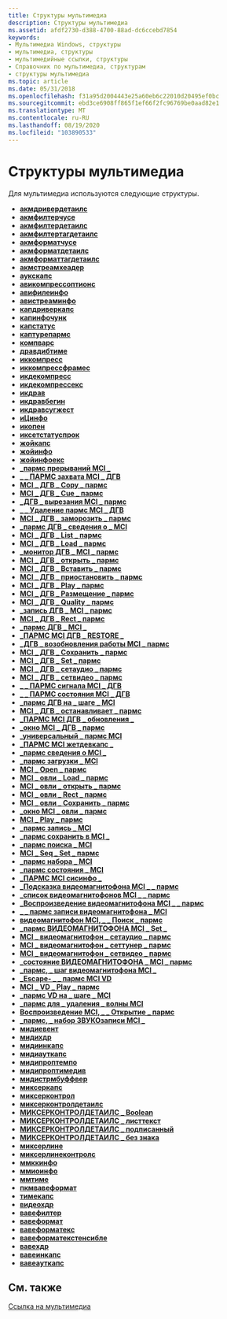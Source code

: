 ```yaml
---
title: Структуры мультимедиа
description: Структуры мультимедиа
ms.assetid: afdf2730-d388-4700-88ad-dc6ccebd7854
keywords:
- Мультимедиа Windows, структуры
- мультимедиа, структуры
- мультимедийные ссылки, структуры
- Справочник по мультимедиа, структурам
- структуры мультимедиа
ms.topic: article
ms.date: 05/31/2018
ms.openlocfilehash: f31a95d2004443e25a60eb6c22010d20495ef0bc
ms.sourcegitcommit: ebd3ce6908ff865f1ef66f2fc96769be0aad82e1
ms.translationtype: MT
ms.contentlocale: ru-RU
ms.lasthandoff: 08/19/2020
ms.locfileid: "103890533"
---
```

# <a name="multimedia-structures"></a>Структуры мультимедиа

Для мультимедиа используются следующие структуры.

-   [**акмдривердетаилс**](/windows/win32/api/msacm/ns-msacm-acmdriverdetails)
-   [**акмфилтерчусе**](/windows/win32/api/msacm/ns-msacm-acmfilterchoose)
-   [**акмфилтердетаилс**](/windows/win32/api/msacm/ns-msacm-acmfilterdetails)
-   [**акмфилтертагдетаилс**](/windows/win32/api/msacm/ns-msacm-acmfiltertagdetails)
-   [**акмформатчусе**](/windows/win32/api/msacm/ns-msacm-acmformatchoose)
-   [**акмформатдетаилс**](/windows/win32/api/msacm/ns-msacm-acmformatdetails)
-   [**акмформаттагдетаилс**](/windows/win32/api/msacm/ns-msacm-acmformattagdetails)
-   [**акмстреамхеадер**](/windows/win32/api/msacm/ns-msacm-acmstreamheader)
-   [**аукскапс**](/windows/win32/api/mmeapi/ns-mmeapi-auxcaps)
-   [**авикомпрессоптионс**](/windows/desktop/api/Vfw/ns-vfw-avicompressoptions)
-   [**авифилеинфо**](/windows/desktop/api/Vfw/ns-vfw-avifileinfoa)
-   [**авистреаминфо**](/windows/desktop/api/Vfw/ns-vfw-avistreaminfoa)
-   [**капдриверкапс**](/windows/win32/api/vfw/ns-vfw-capdrivercaps)
-   [**капинфочунк**](/windows/win32/api/vfw/ns-vfw-capinfochunk)
-   [**капстатус**](/windows/win32/api/vfw/ns-vfw-capstatus)
-   [**каптурепармс**](/windows/win32/api/vfw/ns-vfw-captureparms)
-   [**компварс**](/windows/desktop/api/Vfw/ns-vfw-compvars)
-   [**дравдибтиме**](/windows/desktop/api/Vfw/ns-vfw-drawdibtime)
-   [**иккомпресс**](/windows/desktop/api/Vfw/ns-vfw-iccompress)
-   [**иккомпрессфрамес**](/windows/desktop/api/Vfw/ns-vfw-iccompressframes)
-   [**икдекомпресс**](/windows/desktop/api/Vfw/ns-vfw-icdecompress)
-   [**икдекомпрессекс**](/windows/desktop/api/Vfw/ns-vfw-icdecompressex)
-   [**икдрав**](/windows/desktop/api/Vfw/ns-vfw-icdraw)
-   [**икдравбегин**](/windows/desktop/api/Vfw/ns-vfw-icdrawbegin)
-   [**икдравсугжест**](/windows/desktop/api/Vfw/ns-vfw-icdrawsuggest)
-   [**иЦинфо**](/windows/desktop/api/Vfw/ns-vfw-icinfo)
-   [**икопен**](/windows/desktop/api/Vfw/ns-vfw-icopen)
-   [**иксетстатуспрок**](/windows/desktop/api/Vfw/ns-vfw-icsetstatusproc)
-   [**жойкапс**](/windows/win32/api/joystickapi/ns-joystickapi-joycaps)
-   [**жойинфо**](/windows/win32/api/joystickapi/ns-joystickapi-joyinfo)
-   [**жойинфоекс**](/windows/win32/api/joystickapi/ns-joystickapi-joyinfoex)
-   [**\_пармс прерываний MCI \_**](mci-break-parms.md)
-   [**\_ \_ ПАРМС захвата MCI \_ ДГВ**](/windows/desktop/api/Digitalv/ns-digitalv-mci_dgv_capture_parmsa)
-   [**MCI \_ ДГВ \_ Copy \_ пармс**](/windows/desktop/api/Digitalv/ns-digitalv-mci_dgv_copy_parms)
-   [**MCI \_ ДГВ \_ Cue \_ пармс**](/windows/desktop/api/Digitalv/ns-digitalv-mci_dgv_cue_parms)
-   [**\_ДГВ \_ вырезания MCI \_ пармс**](/windows/desktop/api/Digitalv/ns-digitalv-mci_dgv_cut_parms)
-   [**\_ \_ Удаление пармс MCI \_ ДГВ**](/windows/desktop/api/Digitalv/ns-digitalv-mci_dgv_delete_parms)
-   [**MCI \_ ДГВ \_ заморозить \_ пармс**](/windows/desktop/api/Digitalv/ns-digitalv-mci_dgv_rect_parms)
-   [**\_пармс ДГВ \_ сведения о \_ MCI**](/windows/desktop/api/Digitalv/ns-digitalv-mci_dgv_info_parmsa)
-   [**MCI \_ ДГВ \_ List \_ пармс**](/windows/desktop/api/Digitalv/ns-digitalv-mci_dgv_list_parmsa)
-   [**MCI \_ ДГВ \_ Load \_ пармс**](/previous-versions//dd743391(v=vs.85))
-   [**\_монитор ДГВ \_ MCI \_ пармс**](/windows/desktop/api/Digitalv/ns-digitalv-mci_dgv_monitor_parms)
-   [**MCI \_ ДГВ \_ открыть \_ пармс**](/windows/desktop/api/Digitalv/ns-digitalv-mci_dgv_open_parmsa)
-   [**MCI \_ ДГВ \_ Вставить \_ пармс**](/windows/desktop/api/Digitalv/ns-digitalv-mci_dgv_paste_parms)
-   [**MCI \_ ДГВ \_ приостановить \_ пармс**](/previous-versions//dd743395(v=vs.85))
-   [**MCI \_ ДГВ \_ Play \_ пармс**](/previous-versions//dd743396(v=vs.85))
-   [**MCI \_ ДГВ \_ Размещение \_ пармс**](/previous-versions//dd743397(v=vs.85))
-   [**MCI \_ ДГВ \_ Quality \_ пармс**](/windows/desktop/api/Digitalv/ns-digitalv-mci_dgv_quality_parmsa)
-   [**\_запись ДГВ \_ MCI \_ пармс**](/windows/desktop/api/Digitalv/ns-digitalv-mci_dgv_record_parms)
-   [**MCI \_ ДГВ \_ Rect \_ пармс**](/windows/win32/api/digitalv/ns-digitalv-mci_dgv_rect_parms)
-   [**\_пармс ДГВ \_ MCI \_**](/windows/desktop/api/Digitalv/ns-digitalv-mci_dgv_reserve_parmsa)
-   [**\_ПАРМС MCI ДГВ \_ RESTORE \_**](/windows/desktop/api/Digitalv/ns-digitalv-mci_dgv_restore_parmsa)
-   [**\_ДГВ \_ возобновления работы MCI \_ пармс**](/previous-versions//dd743403(v=vs.85))
-   [**MCI \_ ДГВ \_ Сохранить \_ пармс**](/windows/desktop/api/Digitalv/ns-digitalv-mci_dgv_save_parmsa)
-   [**MCI \_ ДГВ \_ Set \_ пармс**](/windows/desktop/api/Digitalv/ns-digitalv-mci_dgv_set_parms)
-   [**MCI \_ ДГВ \_ сетаудио \_ пармс**](/windows/desktop/api/Digitalv/ns-digitalv-mci_dgv_setaudio_parmsa)
-   [**MCI \_ ДГВ \_ сетвидео \_ пармс**](/windows/desktop/api/Digitalv/ns-digitalv-mci_dgv_setvideo_parmsa)
-   [**\_ \_ ПАРМС сигнала MCI \_ ДГВ**](/windows/desktop/api/Digitalv/ns-digitalv-mci_dgv_signal_parms)
-   [**\_ \_ ПАРМС состояния MCI \_ ДГВ**](/windows/desktop/api/Digitalv/ns-digitalv-mci_dgv_status_parmsa)
-   [**\_пармс ДГВ на \_ шаге \_ MCI**](/windows/desktop/api/Digitalv/ns-digitalv-mci_dgv_step_parms)
-   [**MCI \_ ДГВ \_ останавливает \_ пармс**](/previous-versions//dd743411(v=vs.85))
-   [**\_ПАРМС MCI ДГВ \_ обновления \_**](/windows/desktop/api/Digitalv/ns-digitalv-mci_dgv_update_parms)
-   [**\_окно MCI \_ ДГВ \_ пармс**](/windows/desktop/api/Digitalv/ns-digitalv-mci_dgv_window_parmsa)
-   [**\_универсальный \_ пармс MCI**](mci-generic-parms.md)
-   [**\_ПАРМС MCI жетдевкапс \_**](mci-getdevcaps-parms.md)
-   [**\_пармс сведения о MCI \_**](mci-info-parms.md)
-   [**\_пармс загрузки \_ MCI**](mci-load-parms.md)
-   [**MCI \_ Open \_ пармс**](mci-open-parms.md)
-   [**MCI \_ овли \_ Load \_ пармс**](mci-ovly-load-parms.md)
-   [**MCI \_ овли \_ открыть \_ пармс**](mci-ovly-open-parms.md)
-   [**MCI \_ овли \_ Rect \_ пармс**](mci-ovly-rect-parms.md)
-   [**MCI \_ овли \_ Сохранить \_ пармс**](/previous-versions//dd743447(v=vs.85))
-   [**\_окно MCI \_ овли \_ пармс**](mci-ovly-window-parms.md)
-   [**MCI \_ Play \_ пармс**](mci-play-parms.md)
-   [**\_пармс запись \_ MCI**](mci-record-parms.md)
-   [**\_пармс сохранить в MCI \_**](mci-save-parms.md)
-   [**\_пармс поиска \_ MCI**](mci-seek-parms.md)
-   [**MCI \_ Seq \_ Set \_ пармс**](mci-seq-set-parms.md)
-   [**\_пармс набора \_ MCI**](mci-set-parms.md)
-   [**\_пармс состояния \_ MCI**](mci-status-parms.md)
-   [**\_ПАРМС MCI сисинфо \_**](mci-sysinfo-parms.md)
-   [**\_Подсказка видеомагнитофона MCI \_ \_ пармс**](mci-vcr-cue-parms.md)
-   [**\_список видеомагнитофонов MCI \_ \_ пармс**](mci-vcr-list-parms.md)
-   [**\_Воспроизведение видеомагнитофона MCI \_ \_ пармс**](mci-vcr-play-parms.md)
-   [**\_ \_ пармс записи видеомагнитофона \_ MCI**](mci-vcr-record-parms.md)
-   [**видеомагнитофон MCI, \_ \_ Поиск \_ пармс**](mci-vcr-seek-parms.md)
-   [**\_пармс ВИДЕОМАГНИТОФОНА MCI \_ Set \_**](mci-vcr-set-parms.md)
-   [**MCI \_ видеомагнитофон \_ сетаудио \_ пармс**](mci-vcr-setaudio-parms.md)
-   [**MCI \_ видеомагнитофон \_ сеттунер \_ пармс**](mci-vcr-settuner-parms.md)
-   [**MCI \_ видеомагнитофон \_ сетвидео \_ пармс**](mci-vcr-setvideo-parms.md)
-   [**\_состояние ВИДЕОМАГНИТОФОНА \_ MCI \_ пармс**](mci-vcr-status-parms.md)
-   [**\_пармс, \_ шаг видеомагнитофона MCI \_**](mci-vcr-step-parms.md)
-   [**\_Escape- \_ \_ пармс MCI VD**](mci-vd-escape-parms.md)
-   [**MCI \_ VD \_ Play \_ пармс**](mci-vd-play-parms.md)
-   [**\_пармс VD на \_ шаге \_ MCI**](mci-vd-step-parms.md)
-   [**\_пармс для \_ удаления \_ волны MCI**](mci-wave-delete-parms.md)
-   [**Воспроизведение MCI, \_ \_ Открытие \_ пармс**](mci-wave-open-parms.md)
-   [**\_пармс, \_ набор ЗВУКОзаписи MCI \_**](mci-wave-set-parms.md)
-   [**мидиевент**](/windows/win32/api/mmeapi/ns-mmeapi-midievent)
-   [**мидихдр**](/windows/win32/api/mmeapi/ns-mmeapi-midihdr)
-   [**мидиинкапс**](/windows/win32/api/mmeapi/ns-mmeapi-midiincaps)
-   [**мидиауткапс**](/windows/win32/api/mmeapi/ns-mmeapi-midioutcaps)
-   [**мидипроптемпо**](/windows/win32/api/mmeapi/ns-mmeapi-midiproptempo)
-   [**мидипроптимедив**](/windows/win32/api/mmeapi/ns-mmeapi-midiproptimediv)
-   [**мидистрмбуффвер**](/windows/win32/api/mmeapi/ns-mmeapi-midistrmbuffver)
-   [**миксеркапс**](/windows/win32/api/mmeapi/ns-mmeapi-mixercaps)
-   [**миксерконтрол**](/windows/win32/api/mmeapi/ns-mmeapi-mixercontrol)
-   [**миксерконтролдетаилс**](/windows/win32/api/mmeapi/ns-mmeapi-mixercontroldetails_listtexta)
-   [**МИКСЕРКОНТРОЛДЕТАИЛС \_ Boolean**](/previous-versions//dd757295(v=vs.85))
-   [**МИКСЕРКОНТРОЛДЕТАИЛС \_ листтекст**](/previous-versions//dd757296(v=vs.85))
-   [**МИКСЕРКОНТРОЛДЕТАИЛС \_ подписанный**](/previous-versions//dd757297(v=vs.85))
-   [**МИКСЕРКОНТРОЛДЕТАИЛС \_ без знака**](/previous-versions//dd757298(v=vs.85))
-   [**миксерлине**](/windows/win32/api/mmeapi/ns-mmeapi-mixerline)
-   [**миксерлинеконтролс**](/windows/win32/api/mmeapi/ns-mmeapi-mixerlinecontrols)
-   [**ммккинфо**](/windows/win32/api/mmiscapi/ns-mmiscapi-mmckinfo)
-   [**ммиоинфо**](/previous-versions//dd757322(v=vs.85))
-   [**ммтиме**](/previous-versions//dd757347(v=vs.85))
-   [**пкмвавеформат**](/windows/win32/api/mmreg/ns-mmreg-pcmwaveformat)
-   [**тимекапс**](/windows/desktop/api/TimeAPI/ns-timeapi-timecaps)
-   [**видеохдр**](/windows/desktop/api/Vfw/ns-vfw-videohdr)
-   [**вавефилтер**](/windows/desktop/api/Mmreg/ns-mmreg-wavefilter)
-   [**вавеформат**](/windows/win32/api/mmreg/ns-mmreg-waveformat)
-   [**вавеформатекс**](/windows/win32/api/mmeapi/ns-mmeapi-waveformatex)
-   [**вавеформатекстенсибле**](/windows/win32/api/mmreg/ns-mmreg-waveformatextensible)
-   [**вавехдр**](/windows/win32/api/mmeapi/ns-mmeapi-wavehdr)
-   [**вавеинкапс**](/windows/win32/api/mmeapi/ns-mmeapi-waveincaps)
-   [**вавеауткапс**](/windows/win32/api/mmeapi/ns-mmeapi-waveoutcaps)

## <a name="related-topics"></a>См. также

<dl> <dt>

[Ссылка на мультимедиа](multimedia-reference.md)
</dt> </dl>

 

 